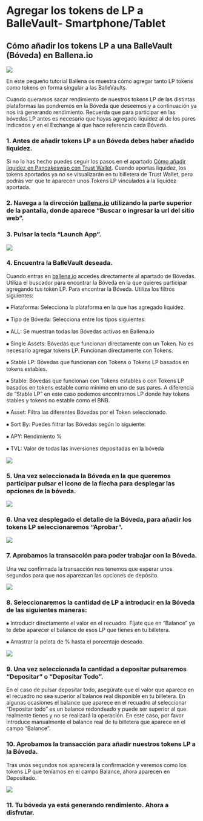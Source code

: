 # Agregar los tokens de LP a BalleVault- Smartphone/Tablet

## Cómo añadir los tokens LP a una BalleVault \(Bóveda\) en Ballena.io



![](../../../.gitbook/assets/screenshot_20210223-181850%20%282%29%20%281%29.jpg)



En este pequeño tutorial Ballena os muestra cómo agregar tanto LP tokens como tokens en forma singular a las BalleVaults.

Cuando queramos sacar rendimiento de nuestros tokens LP de las distintas plataformas las pondremos en la Bóveda que deseemos y a continuación ya nos irá generando rendimiento. Recuerda que para participar en las bóvedas LP antes es necesario que hayas agregado liquidez al de los pares indicados y en el Exchange al que hace referencia cada Bóveda.



### 1. Antes de añadir tokens LP a un Bóveda debes haber añadido liquidez.

Si no lo has hecho puedes seguir los pasos en el apartado [Cómo añadir liquidez en Pancakeswap con Trust Wallet](anadir-liquidez-a-una-lp-smartphone-tablet.md). Cuando aportas liquidez, los tokens aportados ya no se visualizarán en tu billetera de Trust Wallet, pero podrás ver que te aparecen unos Tokens LP vinculados a la liquidez aportada.



### 2. Navega a la dirección [ballena.io](https://ballena.io) utilizando la parte superior de la pantalla, donde aparece “Buscar o ingresar la url del sitio web”.

### 

### 3. Pulsar la tecla “Launch App”.



![](../../../.gitbook/assets/screenshot_20210223-181850%20%282%29.jpg)

### 

### 4. Encuentra la BalleVault deseada.

Cuando entras en [ballena.io](https://ballena.io) accedes directamente al apartado de Bóvedas. Utiliza el buscador para encontrar la Bóveda en la que quieres participar agregando tus token LP. Para encontrar la Bóveda. Utiliza los filtros siguientes:

⦁  Plataforma: Selecciona la plataforma en la que has agregado liquidez. 

⦁ Tipo de Bóveda: Selecciona entre los tipos siguientes: 

⦁ ALL: Se muestran todas las Bóvedas activas en Ballena.io 

⦁ Single Assets: Bóvedas que funcionan directamente con un Token. No es necesario agregar tokens LP. Funcionan directamente con Tokens. 

⦁ Stable LP: Bóvedas que funcionan con Tokens o Tokens LP basados en tokens estables. 

⦁ Stable: Bóvedas que funcionan con Tokens estables o con Tokens LP basados en tokens estable como mínimo en uno de sus pares. A diferencia de “Stable LP” en este caso podemos encontrarnos LP donde hay tokens stables y tokens no estable como el BNB. 

⦁ Asset: Filtra las diferentes Bóvedas por el Token seleccionado. 

⦁ Sort By: Puedes filtrar las Bóvedas según lo siguiente: 

⦁ APY: Rendimiento % 

⦁ TVL: Valor de todas las inversiones depositadas en la bóveda



![](../../../.gitbook/assets/sin-titulo%20%281%29.png)

### 

### 5. Una vez seleccionada la Bóveda en la que queremos participar pulsar el icono de la flecha para desplegar las opciones de la bóveda.



![](../../../.gitbook/assets/ballena_boveda1%20%281%29.png)

### 

### 6. Una vez desplegado el detalle de la Bóveda, para añadir los tokens LP seleccionaremos “Aprobar”.



![](../../../.gitbook/assets/ballena_boveda1.png)

### 

### 7. Aprobamos la transacción para poder trabajar con la Bóveda.

Una vez confirmada la transacción nos tenemos que esperar unos segundos para que nos aparezcan las opciones de depósito.



![](../../../.gitbook/assets/12%20%281%29.png)

### 

### 8. Seleccionaremos la cantidad de LP a introducir en la Bóveda de las siguientes maneras:

⦁ Introducir directamente el valor en el recuadro. Fíjate que en “Balance” ya te debe aparecer el balance de esos LP que tienes en tu billetera. 

⦁ Arrastrar la pelota de % hasta el porcentaje deseado.



![](../../../.gitbook/assets/ballena_boveda_deposita%20%281%29%20%281%29.jpg)

### 

### 9. Una vez seleccionada la cantidad a depositar pulsaremos “Depositar” o “Depositar Todo”.

En el caso de pulsar depositar todo, asegúrate que el valor que aparece en el recuadro no sea superior al balance real disponible en tu billetera. En algunas ocasiones el balance que aparece en el recuadro al seleccionar “Depositar todo” es un balance redondeado y puede ser superior al que realmente tienes y no se realizará la operación. En este caso, por favor introduce manualmente el balance real de tu billetera que aparece en el campo “Balance”.



### 10. Aprobamos la transacción para añadir nuestros tokens LP a la Bóveda.

Tras unos segundos nos aparecerá la confirmación y veremos como los tokens LP que teníamos en el campo Balance, ahora aparecen en Depositado.



![](../../../.gitbook/assets/7%20%281%29%20%281%29.png)

### 

### 11. Tu bóveda ya está generando rendimiento. Ahora a disfrutar.






